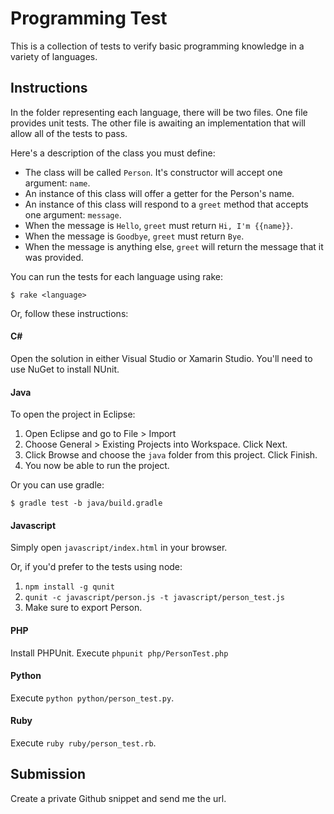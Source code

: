 # Programming Test

This is a collection of tests to verify basic programming knowledge in a variety of languages.

## Instructions

In the folder representing each language, there will be two files. One file provides unit tests. The other file is awaiting an implementation that will allow all of the tests to pass.

Here's a description of the class you must define:

+ The class will be called `Person`. It's constructor will accept one argument: `name`.
+ An instance of this class will offer a getter for the Person's name.
+ An instance of this class will respond to a `greet` method that accepts one argument: `message`.
+ When the message is `Hello`, `greet` must return `Hi, I'm {{name}}`.
+ When the message is `Goodbye`, `greet` must return `Bye`.
+ When the message is anything else, `greet` will return the message that it was provided.

You can run the tests for each language using rake:

    $ rake <language>

Or, follow these instructions:

#### C# 

Open the solution in either Visual Studio or Xamarin Studio. You'll need to use NuGet to install NUnit.

#### Java

To open the project in Eclipse:

1. Open Eclipse and go to File > Import
2. Choose General > Existing Projects into Workspace. Click Next.
3. Click Browse and choose the `java` folder from this project. Click Finish.
4. You now be able to run the project.

Or you can use gradle:

    $ gradle test -b java/build.gradle

#### Javascript

Simply open `javascript/index.html` in your browser.

Or, if you'd prefer to the tests using node:

1. `npm install -g qunit`
2. `qunit -c javascript/person.js -t javascript/person_test.js`
3. Make sure to export Person.

#### PHP

Install PHPUnit. Execute `phpunit php/PersonTest.php`

#### Python

Execute `python python/person_test.py`.

#### Ruby

Execute `ruby ruby/person_test.rb`.

## Submission

Create a private Github snippet and send me the url.
